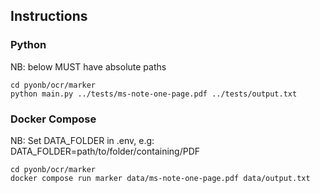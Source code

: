 ## Instructions

### Python

NB: below MUST have absolute paths

```shell
cd pyonb/ocr/marker
python main.py ../tests/ms-note-one-page.pdf ../tests/output.txt
```

### Docker Compose

NB: Set DATA_FOLDER in .env, e.g: DATA_FOLDER=path/to/folder/containing/PDF

```shell
cd pyonb/ocr/marker
docker compose run marker data/ms-note-one-page.pdf data/output.txt
```
